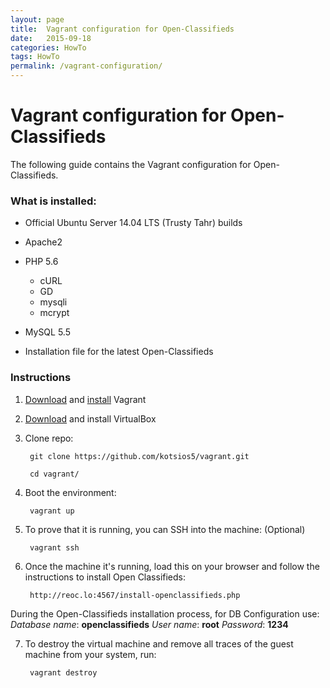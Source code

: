 ```yaml
---
layout: page
title:  Vagrant configuration for Open-Classifieds
date:   2015-09-18
categories: HowTo
tags: HowTo
permalink: /vagrant-configuration/
---
```

# Vagrant configuration for Open-Classifieds

The following guide contains the Vagrant configuration for Open-Classifieds.

### What is installed:

+ Official Ubuntu Server 14.04 LTS (Trusty Tahr) builds

+ Apache2

+ PHP 5.6
  * cURL
  * GD
  * mysqli
  * mcrypt

+ MySQL 5.5

+ Installation file for the latest Open-Classifieds


### Instructions

1. [Download](http://www.vagrantup.com/downloads) and [install](https://docs.vagrantup.com/v2/installation/index.html) Vagrant

2. [Download](https://www.virtualbox.org/wiki/Downloads) and install VirtualBox

3. Clone repo:

        git clone https://github.com/kotsios5/vagrant.git
    
        cd vagrant/

4. Boot the environment:

        vagrant up

5. To prove that it is running, you can SSH into the machine: (Optional)

        vagrant ssh

6. Once the machine it's running, load this on your browser and follow the instructions to install Open Classifieds:

        http://reoc.lo:4567/install-openclassifieds.php

  During the Open-Classifieds installation process, for DB Configuration use:
 _Database name_: **openclassifieds** 
 _User name_: **root** 
 _Password_: **1234**

7. To destroy the virtual machine and remove all traces of the guest machine from your system, run: 

        vagrant destroy




